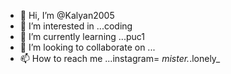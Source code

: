 - 👋 Hi, I’m @Kalyan2005
- 👀 I’m interested in ...coding 
- 🌱 I’m currently learning ...puc1
- 💞️ I’m looking to collaborate on ...
- 📫 How to reach me ...instagram= _mister._.lonely_

<!---
Kalyan2005/Kalyan2005 is a ✨ special ✨ repository because its `README.md` (this file) appears on your GitHub profile.
You can click the Preview link to take a look at your changes.
--->
